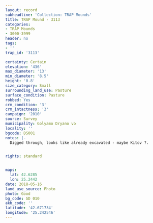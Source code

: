 ```yaml
---
layout: record
subheadline: 'Collection: TRAP Mounds'
title: TRAP Mound - 3113
categories:
- TRAP Mounds
- 3000-3999
header: no
tags:
- ''
trap_id: '3113'

certainty: Certain
elevation: '436'
max_diameter: '13'
min_diameter: '8.5'
height: '0.8'
size_category: Small
surrounding_land_use: Pasture
surface_condition: Pasture
robbed: Yes
crm_condition: '3'
crm_intactness: '3'
campaign: '2010'
source: Survey
municipality: Golyamo Dryano vo
locality: ''
bgcode: DS001
notes: |-
  Digged through, looks like already excavated - maybe Kitov ?.


rights: standard


maps:
  lat: 42.6285
  lon: 25.2442
date: 2018-05-16
land_use_source: Photo
photo: Good
bg_code: GD 010
akb_code: ''
latitude: '42.671734'
longitude: '25.242546'
---
```

